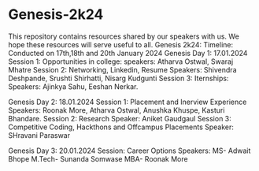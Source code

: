 # Genesis-2k24
This repository contains resources shared by our speakers with us. We hope these resources will serve useful to all. 
Genesis 2k24:
Timeline:
Conducted on 17th,18th and 20th January 2024
Genesis Day 1: 17.01.2024
 Session 1:
Opportunities in college:
speakers: Atharva Ostwal, Swaraj Mhatre
Session 2:
Networking, Linkedin, Resume
Speakers: Shivendra Deshpande, Srushti Shirhatti, Nisarg Kudgunti
Session 3:
Iternships:
Speakers: Ajinkya Sahu, Eeshan Nerkar.

Genesis Day 2: 18.01.2024
Session 1:
Placement and Inerview Experience
Speakers: Roonak More, Atharva Ostwal, Anushka Khuspe, Kasturi Bhandare.
Session 2:
Research
Speaker: Aniket Gaudgaul
Session 3:
Competitive Coding, Hackthons and Offcampus Placements
Speaker: SHravani Paraswar

Genesis Day 3: 20.01.2024
Session: Career Options
Speakers:
MS- Adwait Bhope
M.Tech- Sunanda Somwase
MBA- Roonak More
